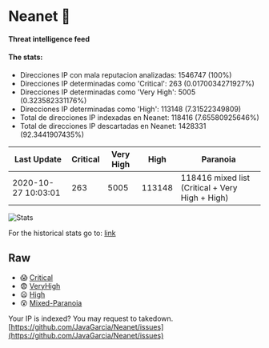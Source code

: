 # Neanet :hocho:
#### Threat intelligence feed
#### The stats:

- Direcciones IP con mala reputacion analizadas: 1546747 (100%)
- Direcciones IP determinadas como 'Critical':  263 (0.0170034271927%)
- Direcciones IP determinadas como 'Very High':  5005 (0.323582331176%)
- Direcciones IP determinadas como 'High':  113148 (7.31522349809)
- Total de direcciones IP indexadas en Neanet:  118416 (7.65580925646%)
- Total de direcciones IP descartadas en Neanet:  1428331 (92.3441907435%)

| Last Update | Critical | Very High | High | Paranoia |
| --- | --- | --- | --- | --- |
| 2020-10-27 10:03:01 | 263 | 5005 | 113148 | 118416 mixed list (Critical + Very High + High)|

![Stats](https://docs.google.com/spreadsheets/d/e/2PACX-1vSnaNMIXVabIpDJjufMlzH7poXnshF3mgd8Is1g9ytUEzVsP5my4Trn8f-xkoLLQ38xpL3HtmUexLo6/pubchart?oid=501124687&format=image)

For the historical stats go to: [link](/stats.csv)
## Raw
- :scream: [Critical](https://raw.githubusercontent.com/JavaGarcia/Neanet/master/blacklists/neanet_critical.txt)
- :fearful: [VeryHigh](https://raw.githubusercontent.com/JavaGarcia/Neanet/master/blacklists/neanet_veryHigh.txtt)
- :frowning: [High](https://raw.githubusercontent.com/JavaGarcia/Neanet/master/blacklists/neanet_high.txt)
- :dizzy_face: [Mixed-Paranoia](https://raw.githubusercontent.com/JavaGarcia/Neanet/master/blacklists/neanet_all.txt)


Your IP is indexed? You may request to takedown. [https://github.com/JavaGarcia/Neanet/issues](https://github.com/JavaGarcia/Neanet/issues)








































































































































































































































































































































































































































































































































































































































































































































































































































































































































































































































































































































































































































































































































































































































































































































































































































































































































































